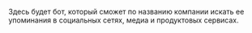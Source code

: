 Здесь будет бот, который сможет по названию компании искать ее упоминания в социальных сетях, медиа и продуктовых сервисах.

